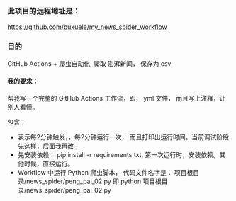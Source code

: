 
### 此项目的远程地址是：
https://github.com/buxuele/my_news_spider_workflow


### 目的
GitHub Actions  +  爬虫自动化, 爬取 澎湃新闻， 保存为 csv


#### 我的要求：

帮我写一个完整的 GitHub Actions 工作流，即， yml 文件， 
而且写上注释，让别人看懂。

包含：
- 表示每2分钟触发，，每2分钟运行一次， 而且打印出运行时间。当前调试阶段先这样，后面我再改！
- 先安装依赖： pip install -r requirements.txt, 第一次运行时，安装依赖。其他时候，直接运行。
- Workflow 中运行 Python 爬虫脚本， 代码文件名字是： 项目根目录/news_spider/peng_pai_02.py
  即 python  项目根目录/news_spider/peng_pai_02.py


